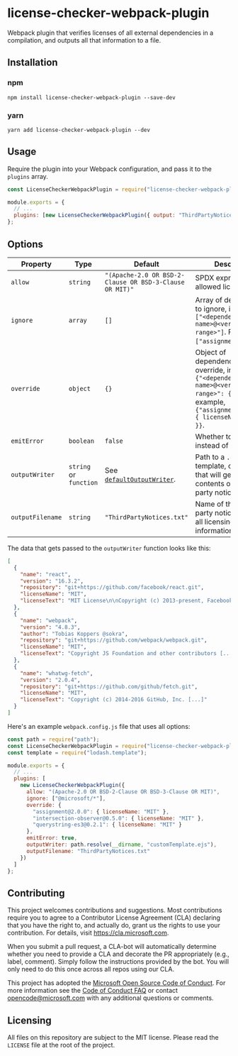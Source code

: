 # license-checker-webpack-plugin

Webpack plugin that verifies licenses of all external dependencies in a compilation, and outputs all that information to a file.

## Installation

### npm

```
npm install license-checker-webpack-plugin --save-dev
```

### yarn

```
yarn add license-checker-webpack-plugin --dev
```

## Usage

Require the plugin into your Webpack configuration, and pass it to the `plugins` array.

```js
const LicenseCheckerWebpackPlugin = require("license-checker-webpack-plugin");

module.exports = {
  // ...
  plugins: [new LicenseCheckerWebpackPlugin({ output: "ThirdPartyNotices.txt" })]
};
```

## Options

| Property         | Type                   | Default                                                    | Description                                                                                                                                                       |
| ---------------- | ---------------------- | ---------------------------------------------------------- | ----------------------------------------------------------------------------------------------------------------------------------------------------------------- |
| `allow`          | `string`               | `"(Apache-2.0 OR BSD-2-Clause OR BSD-3-Clause OR MIT)"`    | SPDX expression with allowed licenses.                                                                                                                            |
| `ignore`         | `array`                | `[]`                                                       | Array of dependencies to ignore, in the format `["<dependency name>@<version range>"]`. For example, `["assignment@^2.0.0"]`.                                     |
| `override`       | `object`               | `{}`                                                       | Object of dependencies to override, in the format `{"<dependency name>@<version range>": { ... }}`. For example, `{"assignment@^2.0.0": { licenseName: "MIT" }}`. |
| `emitError`      | `boolean`              | `false`                                                    | Whether to emit errors instead of warnings.                                                                                                                       |
| `outputWriter`   | `string` or `function` | See [`defaultOutputWriter`](./src/defaultOutputWriter.js). | Path to a `.ejs` template, or function that will generate the contents of the third-party notices file.                                                           |
| `outputFilename` | `string`               | `"ThirdPartyNotices.txt"`                                  | Name of the third-party notices file with all licensing information.                                                                                              |

The data that gets passed to the `outputWriter` function looks like this:

```json
[
  {
    "name": "react",
    "version": "16.3.2",
    "repository": "git+https://github.com/facebook/react.git",
    "licenseName": "MIT",
    "licenseText": "MIT License\n\nCopyright (c) 2013-present, Facebook, Inc. [...]"
  },
  {
    "name": "webpack",
    "version": "4.8.3",
    "author": "Tobias Koppers @sokra",
    "repository": "git+https://github.com/webpack/webpack.git",
    "licenseName": "MIT",
    "licenseText": "Copyright JS Foundation and other contributors [...]"
  },
  {
    "name": "whatwg-fetch",
    "version": "2.0.4",
    "repository": "git+https://github.com/github/fetch.git",
    "licenseName": "MIT",
    "licenseText": "Copyright (c) 2014-2016 GitHub, Inc. [...]"
  }
]
```

Here's an example `webpack.config.js` file that uses all options:

```js
const path = require("path");
const LicenseCheckerWebpackPlugin = require("license-checker-webpack-plugin");
const template = require("lodash.template");

module.exports = {
  // ...
  plugins: [
    new LicenseCheckerWebpackPlugin({
      allow: "(Apache-2.0 OR BSD-2-Clause OR BSD-3-Clause OR MIT)",
      ignore: ["@microsoft/*"],
      override: {
        "assignment@2.0.0": { licenseName: "MIT" },
        "intersection-observer@0.5.0": { licenseName: "MIT" },
        "querystring-es3@0.2.1": { licenseName: "MIT" }
      },
      emitError: true,
      outputWriter: path.resolve(__dirname, "customTemplate.ejs"),
      outputFilename: "ThirdPartyNotices.txt"
    })
  ]
};
```

## Contributing

This project welcomes contributions and suggestions. Most contributions require you to agree to a Contributor License Agreement (CLA) declaring that you have the right to, and actually do, grant us the rights to use your contribution. For details, visit <https://cla.microsoft.com>.

When you submit a pull request, a CLA-bot will automatically determine whether you need to provide a CLA and decorate the PR appropriately (e.g., label, comment). Simply follow the instructions provided by the bot. You will only need to do this once across all repos using our CLA.

This project has adopted the [Microsoft Open Source Code of Conduct](https://opensource.microsoft.com/codeofconduct/). For more information see the [Code of Conduct FAQ](https://opensource.microsoft.com/codeofconduct/faq/) or contact [opencode@microsoft.com](mailto:opencode@microsoft.com) with any additional questions or comments.

## Licensing

All files on this repository are subject to the MIT license. Please read the `LICENSE` file at the root of the project.
